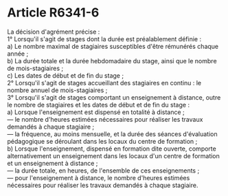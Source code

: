 # Article R6341-6

  
La décision d'agrément précise :   
1° Lorsqu'il s'agit de stages dont la durée est préalablement définie :   
a) Le nombre maximal de stagiaires susceptibles d'être rémunérés chaque année ;   
b) La durée totale et la durée hebdomadaire du stage, ainsi que le nombre de mois-stagiaires ;   
c) Les dates de début et de fin du stage ;   
2° Lorsqu'il s'agit de stages accueillant des stagiaires en continu : le nombre annuel de mois-stagiaires ;   
3° Lorsqu'il s'agit de stages comportant un enseignement à distance, outre le nombre de stagiaires et les dates de début et de fin du stage :   
a) Lorsque l'enseignement est dispensé en totalité à distance ;   
― le nombre d'heures estimées nécessaires pour réaliser les travaux demandés à chaque stagiaire ;   
― la fréquence, au moins mensuelle, et la durée des séances d'évaluation pédagogique se déroulant dans les locaux du centre de formation ;   
b) Lorsque l'enseignement, dispensé en formation dite ouverte, comporte alternativement un enseignement dans les locaux d'un centre de formation et un enseignement à distance ;   
― la durée totale, en heures, de l'ensemble de ces enseignements ;   
― pour l'enseignement à distance, le nombre d'heures estimées nécessaires pour réaliser les travaux demandés à chaque stagiaire.